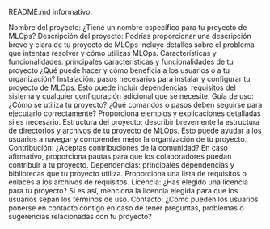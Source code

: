 README.md informativo:

Nombre del proyecto: ¿Tiene un nombre específico para tu proyecto de MLOps?
Descripción del proyecto: Podrías proporcionar una descripción breve y clara de tu proyecto de MLOps Incluye detalles sobre el problema que intentas resolver y cómo utilizas MLOps.
Características y funcionalidades: principales características y funcionalidades de tu proyecto ¿Qué puede hacer y cómo beneficia a los usuarios o a tu organización?
Instalación: pasos necesarios para instalar y configurar tu proyecto de MLOps. Esto puede incluir dependencias, requisitos del sistema y cualquier configuración adicional que se necesite.
Guía de uso: ¿Cómo se utiliza tu proyecto? ¿Qué comandos o pasos deben seguirse para ejecutarlo correctamente? Proporciona ejemplos y explicaciones detalladas si es necesario.
Estructura del proyecto: describir brevemente la estructura de directorios y archivos de tu proyecto de MLOps. Esto puede ayudar a los usuarios a navegar y comprender mejor la organización de tu proyecto.
Contribución: ¿Aceptas contribuciones de la comunidad? En caso afirmativo, proporciona pautas para que los colaboradores puedan contribuir a tu proyecto.
Dependencias: principales dependencias y bibliotecas que tu proyecto utiliza. Proporciona una lista de requisitos o enlaces a los archivos de requisitos.
Licencia: ¿Has elegido una licencia para tu proyecto? Si es así, menciona la licencia elegida para que los usuarios sepan los términos de uso.
Contacto: ¿Cómo pueden los usuarios ponerse en contacto contigo en caso de tener preguntas, problemas o sugerencias relacionadas con tu proyecto?